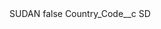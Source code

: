 <?xml version="1.0" encoding="UTF-8"?>
<CustomMetadata xmlns="http://soap.sforce.com/2006/04/metadata" xmlns:xsi="http://www.w3.org/2001/XMLSchema-instance" xmlns:xsd="http://www.w3.org/2001/XMLSchema">
    <label>SUDAN</label>
    <protected>false</protected>
    <values>
        <field>Country_Code__c</field>
        <value xsi:type="xsd:string">SD</value>
    </values>
</CustomMetadata>

